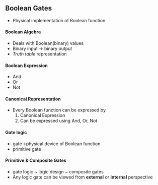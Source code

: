 ## Boolean Gates
- Physical implementation of Boolean function

#### Boolean Algebra
- Deals with Boolean(binary) values
- Binary input -> binary output
- *Truth table* representation

#### Boolean Expression
- And 
- Or 
- Not 

#### Canonical Representation
- Every Boolean function can be expressed by 
    1. Canonical Expression
    2. Can be expressed using And, Or, Not

#### Gate logic
- gate->physical device of Boolean function
- primitive gate

#### Primitive & Composite Gates
- gate logic ~ logic design ~ composite gates
- Any logic gate can be viewed from **external** or **internal** perspective

